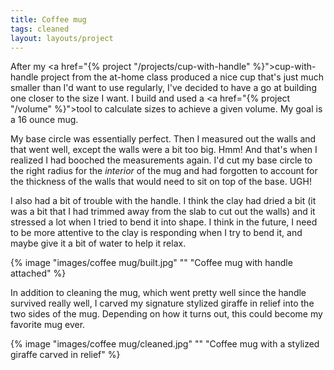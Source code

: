 ```yaml
---
title: Coffee mug
tags: cleaned
layout: layouts/project
---
```


After my <a href="{% project "/projects/cup-with-handle" %}">cup-with-handle</a>
project from the at-home class produced a nice cup that's just much smaller than
I'd want to use regularly, I've decided to have a go at building one closer to
the size I want. I build and used a <a href="{% project "/volume" %}">tool to
calculate sizes to achieve a given volume</a>. My goal is a 16 ounce mug.

My base circle was essentially perfect. Then I measured out the walls and that
went well, except the walls were a bit too big. Hmm! And that's when I realized
I had booched the measurements again. I'd cut my base circle to the right radius
for the _interior_ of the mug and had forgotten to account for the thickness of
the walls that would need to sit on top of the base. UGH!

I also had a bit of trouble with the handle. I think the clay had dried a bit
(it was a bit that I had trimmed away from the slab to cut out the walls) and it
stressed a lot when I tried to bend it into shape. I think in the future, I need
to be more attentive to the clay is responding when I try to bend it, and maybe
give it a bit of water to help it relax.

{% image "images/coffee mug/built.jpg" "" "Coffee mug with handle attached" %}

In addition to cleaning the mug, which went pretty well since the handle
survived really well, I carved my signature stylized giraffe in relief into the
two sides of the mug. Depending on how it turns out, this could become my
favorite mug ever.

{% image "images/coffee mug/cleaned.jpg" "" "Coffee mug with a stylized giraffe carved in relief" %}
